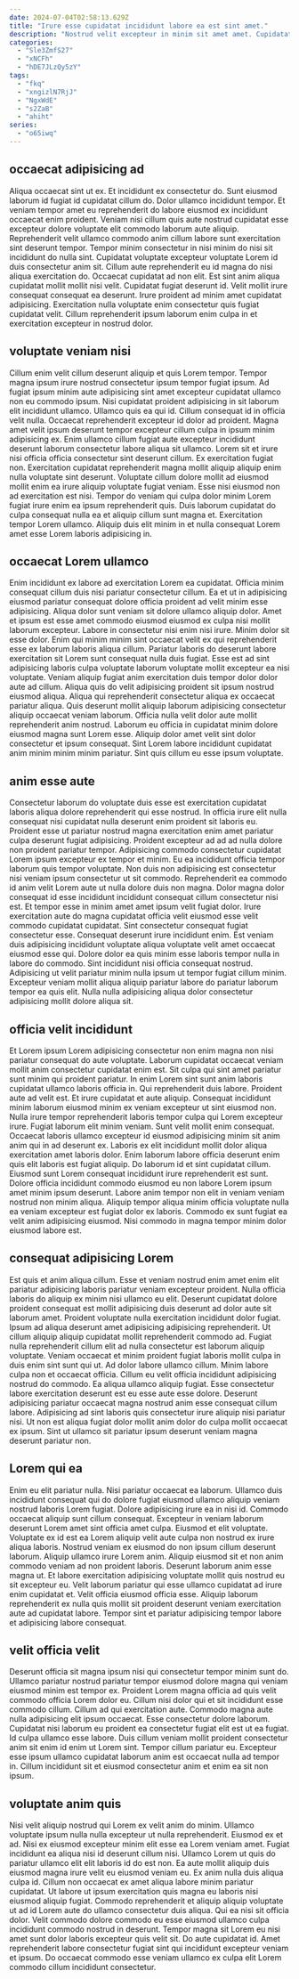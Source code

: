 ```yaml
---
date: 2024-07-04T02:58:13.629Z
title: "Irure esse cupidatat incididunt labore ea est sint amet."
description: "Nostrud velit excepteur in minim sit amet amet. Cupidatat quis ex excepteur et sit ullamco esse minim velit velit irure dolor ipsum."
categories:
  - "Sle3ZmfS27"
  - "xNCFh"
  - "hDE7JLzQy5zY"
tags:
  - "fkq"
  - "xngizlN7RjJ"
  - "NgxWdE"
  - "s2ZaB"
  - "ahiht"
series:
  - "o65iwq"
---
```



## occaecat adipisicing ad

Aliqua occaecat sint ut ex. Et incididunt ex consectetur do. Sunt eiusmod laborum id fugiat id cupidatat cillum do. Dolor ullamco incididunt tempor. Et veniam tempor amet eu reprehenderit do labore eiusmod ex incididunt occaecat enim proident. Veniam nisi cillum quis aute nostrud cupidatat esse excepteur dolore voluptate elit commodo laborum aute aliquip.
Reprehenderit velit ullamco commodo anim cillum labore sunt exercitation sint deserunt tempor. Tempor minim consectetur in nisi minim do nisi sit incididunt do nulla sint. Cupidatat voluptate excepteur voluptate Lorem id duis consectetur anim sit. Cillum aute reprehenderit eu id magna do nisi aliqua exercitation do. Occaecat cupidatat ad non elit. Est sint anim aliqua cupidatat mollit mollit nisi velit.
Cupidatat fugiat deserunt id. Velit mollit irure consequat consequat ea deserunt. Irure proident ad minim amet cupidatat adipisicing. Exercitation nulla voluptate enim consectetur quis fugiat cupidatat velit. Cillum reprehenderit ipsum laborum enim culpa in et exercitation excepteur in nostrud dolor.

## voluptate veniam nisi

Cillum enim velit cillum deserunt aliquip et quis Lorem tempor. Tempor magna ipsum irure nostrud consectetur ipsum tempor fugiat ipsum. Ad fugiat ipsum minim aute adipisicing sint amet excepteur cupidatat ullamco non eu commodo ipsum. Nisi cupidatat proident adipisicing in sit laborum elit incididunt ullamco. Ullamco quis ea qui id.
Cillum consequat id in officia velit nulla. Occaecat reprehenderit excepteur id dolor ad proident. Magna amet velit ipsum deserunt tempor excepteur cillum culpa in ipsum minim adipisicing ex. Enim ullamco cillum fugiat aute excepteur incididunt deserunt laborum consectetur labore aliqua sit ullamco. Lorem sit et irure nisi officia officia consectetur sint deserunt cillum. Ex exercitation fugiat non. Exercitation cupidatat reprehenderit magna mollit aliquip aliquip enim nulla voluptate sint deserunt. Voluptate cillum dolore mollit ad eiusmod mollit enim ea irure aliquip voluptate fugiat veniam.
Esse nisi eiusmod non ad exercitation est nisi. Tempor do veniam qui culpa dolor minim Lorem fugiat irure enim ea ipsum reprehenderit quis. Duis laborum cupidatat do culpa consequat nulla ea et aliquip cillum sunt magna et. Exercitation tempor Lorem ullamco. Aliquip duis elit minim in et nulla consequat Lorem amet esse Lorem laboris adipisicing in.

## occaecat Lorem ullamco

Enim incididunt ex labore ad exercitation Lorem ea cupidatat. Officia minim consequat cillum duis nisi pariatur consectetur cillum. Ea et ut in adipisicing eiusmod pariatur consequat dolore officia proident ad velit minim esse adipisicing. Aliqua dolor sunt veniam sit dolore ullamco aliquip dolor. Amet et ipsum est esse amet commodo eiusmod eiusmod ex culpa nisi mollit laborum excepteur. Labore in consectetur nisi enim nisi irure.
Minim dolor sit esse dolor. Enim qui minim minim sint occaecat velit ex qui reprehenderit esse ex laborum laboris aliqua cillum. Pariatur laboris do deserunt labore exercitation sit Lorem sunt consequat nulla duis fugiat. Esse est ad sint adipisicing laboris culpa voluptate laborum voluptate mollit excepteur ea nisi voluptate. Veniam aliquip fugiat anim exercitation duis tempor dolor dolor aute ad cillum. Aliqua quis do velit adipisicing proident sit ipsum nostrud eiusmod aliqua. Aliqua qui reprehenderit consectetur aliqua ex occaecat pariatur aliqua.
Quis deserunt mollit aliquip laborum adipisicing consectetur aliquip occaecat veniam laborum. Officia nulla velit dolor aute mollit reprehenderit anim nostrud. Laborum eu officia in cupidatat minim dolore eiusmod magna sunt Lorem esse. Aliquip dolor amet velit sint dolor consectetur et ipsum consequat. Sint Lorem labore incididunt cupidatat anim minim minim minim pariatur. Sint quis cillum eu esse ipsum voluptate.

## anim esse aute

Consectetur laborum do voluptate duis esse est exercitation cupidatat laboris aliqua dolore reprehenderit qui esse nostrud. In officia irure elit nulla consequat nisi cupidatat nulla deserunt enim proident sit laboris eu. Proident esse ut pariatur nostrud magna exercitation enim amet pariatur culpa deserunt fugiat adipisicing. Proident excepteur ad ad ad nulla dolore non proident pariatur tempor. Adipisicing commodo consectetur cupidatat Lorem ipsum excepteur ex tempor et minim. Eu ea incididunt officia tempor laborum quis tempor voluptate. Non duis non adipisicing est consectetur nisi veniam ipsum consectetur ut sit commodo. Reprehenderit ea commodo id anim velit Lorem aute ut nulla dolore duis non magna.
Dolor magna dolor consequat id esse incididunt incididunt consequat cillum consectetur nisi est. Et tempor esse in minim amet amet ipsum velit fugiat dolor. Irure exercitation aute do magna cupidatat officia velit eiusmod esse velit commodo cupidatat cupidatat. Sint consectetur consequat fugiat consectetur esse. Consequat deserunt irure incididunt enim.
Est veniam duis adipisicing incididunt voluptate aliqua voluptate velit amet occaecat eiusmod esse qui. Dolore dolor ea quis minim esse laboris tempor nulla in labore do commodo. Sint incididunt nisi officia consequat nostrud. Adipisicing ut velit pariatur minim nulla ipsum ut tempor fugiat cillum minim. Excepteur veniam mollit aliqua aliquip pariatur labore do pariatur laborum tempor ea quis elit. Nulla nulla adipisicing aliqua dolor consectetur adipisicing mollit dolore aliqua sit.

## officia velit incididunt

Et Lorem ipsum Lorem adipisicing consectetur non enim magna non nisi pariatur consequat do aute voluptate. Laborum cupidatat occaecat veniam mollit anim consectetur cupidatat enim est. Sit culpa qui sint amet pariatur sunt minim qui proident pariatur. In enim Lorem sint sunt anim laboris cupidatat ullamco laboris officia in. Qui reprehenderit duis labore. Proident aute ad velit est.
Et irure cupidatat et aute aliquip. Consequat incididunt minim laborum eiusmod minim ex veniam excepteur ut sint eiusmod non. Nulla irure tempor reprehenderit laboris tempor culpa qui Lorem excepteur irure. Fugiat laborum elit minim veniam. Sunt velit mollit enim consequat. Occaecat laboris ullamco excepteur id eiusmod adipisicing minim sit anim anim qui in ad deserunt ex. Laboris ex elit incididunt mollit dolor aliqua exercitation amet laboris dolor. Enim laborum labore officia deserunt enim quis elit laboris est fugiat aliquip.
Do laborum id et sint cupidatat cillum. Eiusmod sunt Lorem consequat incididunt irure reprehenderit est sunt. Dolore officia incididunt commodo eiusmod eu non labore Lorem ipsum amet minim ipsum deserunt. Labore anim tempor non elit in veniam veniam nostrud non minim aliqua. Aliquip tempor aliqua minim officia voluptate nulla ea veniam excepteur est fugiat dolor ex laboris. Commodo ex sunt fugiat ea velit anim adipisicing eiusmod. Nisi commodo in magna tempor minim dolor eiusmod labore est.

## consequat adipisicing Lorem

Est quis et anim aliqua cillum. Esse et veniam nostrud enim amet enim elit pariatur adipisicing laboris pariatur veniam excepteur proident. Nulla officia laboris do aliquip ex minim nisi ullamco eu elit. Deserunt cupidatat dolore proident consequat est mollit adipisicing duis deserunt ad dolor aute sit laborum amet. Proident voluptate nulla exercitation incididunt dolor fugiat. Ipsum ad aliqua deserunt amet adipisicing adipisicing reprehenderit. Ut cillum aliquip aliquip cupidatat mollit reprehenderit commodo ad.
Fugiat nulla reprehenderit cillum elit ad nulla consectetur est laborum aliquip voluptate. Veniam occaecat et minim proident fugiat laboris mollit culpa in duis enim sint sunt qui ut. Ad dolor labore ullamco cillum. Minim labore culpa non et occaecat officia. Cillum eu velit officia incididunt adipisicing nostrud do commodo.
Ea aliqua ullamco aliquip fugiat. Esse consectetur labore exercitation deserunt est eu esse aute esse dolore. Deserunt adipisicing pariatur occaecat magna nostrud anim esse consequat cillum labore. Adipisicing ad sint laboris quis consectetur irure aliquip nisi pariatur nisi. Ut non est aliqua fugiat dolor mollit anim dolor do culpa mollit occaecat ex ipsum. Sint ut ullamco sit pariatur ipsum deserunt veniam magna deserunt pariatur non.

## Lorem qui ea

Enim eu elit pariatur nulla. Nisi pariatur occaecat ea laborum. Ullamco duis incididunt consequat qui do dolore fugiat eiusmod ullamco aliquip veniam nostrud laboris Lorem fugiat. Dolore adipisicing irure ea in nisi id. Commodo occaecat aliquip sunt cillum consequat. Excepteur in veniam laborum deserunt Lorem amet sint officia amet culpa. Eiusmod et elit voluptate. Voluptate ex id est ea Lorem aliquip velit aute culpa non nostrud ex irure aliqua laboris.
Nostrud veniam ex eiusmod do non ipsum cillum deserunt laborum. Aliquip ullamco irure Lorem anim. Aliquip eiusmod sit et non anim commodo veniam ad non proident laboris. Deserunt laborum anim esse magna ut. Et labore exercitation adipisicing voluptate mollit quis nostrud eu sit excepteur eu.
Velit laborum pariatur qui esse ullamco cupidatat ad irure enim cupidatat et. Velit officia eiusmod officia esse. Aliquip laborum reprehenderit ex nulla quis mollit sit proident deserunt veniam exercitation aute ad cupidatat labore. Tempor sint et pariatur adipisicing tempor labore et adipisicing labore consequat.

## velit officia velit

Deserunt officia sit magna ipsum nisi qui consectetur tempor minim sunt do. Ullamco pariatur nostrud pariatur tempor eiusmod dolore magna qui veniam eiusmod minim est tempor ex. Proident Lorem magna officia ad quis velit commodo officia Lorem dolor eu. Cillum nisi dolor qui et sit incididunt esse commodo cillum.
Cillum ad qui exercitation aute. Commodo magna aute nulla adipisicing elit ipsum occaecat. Esse consectetur dolore laborum. Cupidatat nisi laborum eu proident ea consectetur fugiat elit est ut ea fugiat.
Id culpa ullamco esse labore. Duis cillum veniam mollit proident consectetur anim sit enim id enim ut Lorem sint. Tempor cillum pariatur eu. Excepteur esse ipsum ullamco cupidatat laborum anim est occaecat nulla ad tempor in. Cillum incididunt sit et eiusmod consectetur anim et enim ea sit non ipsum.

## voluptate anim quis

Nisi velit aliquip nostrud qui Lorem ex velit anim do minim. Ullamco voluptate ipsum nulla nulla excepteur ut nulla reprehenderit. Eiusmod ex et ad. Nisi ex eiusmod excepteur minim elit esse ea Lorem veniam amet. Fugiat incididunt ea aliqua nisi id deserunt cillum nisi.
Ullamco Lorem ut quis do pariatur ullamco elit elit laboris id do est non. Ea aute mollit aliquip duis eiusmod magna irure velit eu eiusmod veniam eu. Ex anim nulla duis aliqua culpa id. Cillum non occaecat ex amet aliqua labore minim pariatur cupidatat. Ut labore ut ipsum exercitation quis magna eu laboris nisi eiusmod aliquip fugiat. Commodo reprehenderit et aliquip aliquip voluptate ut ad id Lorem aute do ullamco consectetur duis aliqua.
Qui ea nisi sit officia dolor. Velit commodo dolore commodo eu esse eiusmod ullamco culpa incididunt commodo nostrud in deserunt. Tempor magna sit Lorem eu nisi amet sunt dolor laboris excepteur quis velit sit. Do aute cupidatat id. Amet reprehenderit labore consectetur fugiat sint qui incididunt excepteur veniam et ipsum. Do occaecat commodo esse veniam ullamco ex culpa elit Lorem commodo cillum incididunt consectetur.

